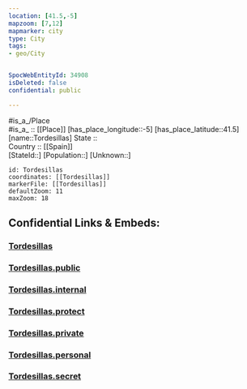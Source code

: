 ```yaml
---
location: [41.5,-5] 
mapzoom: [7,12] 
mapmarker: city 
type: City
tags:
- geo/City


SpocWebEntityId: 34908
isDeleted: false
confidential: public

---
```

#is_a_/Place  
#is_a_ :: [[Place]] 
[has_place_longitude::-5] 
[has_place_latitude::41.5] 
[name::Tordesillas] 
State ::  
Country :: [[Spain]]  
[StateId::] 
[Population::] 
[Unknown::] 


```leaflet
id: Tordesillas
coordinates: [[Tordesillas]] 
markerFile: [[Tordesillas]] 
defaultZoom: 11 
maxZoom: 18
```


## Confidential Links & Embeds: 

### [Tordesillas](/_Standards/Earth/Continent/Europe/Europe~South/Spain/Provinces~Spain/Castilla_y_León/counties~Castillay_León/Valladolid.Province/cities~Valladolid/Tordesillas.md) 

### [Tordesillas.public](/_public/Earth/Continent/Europe/Europe~South/Spain/Provinces~Spain/Castilla_y_León/counties~Castillay_León/Valladolid.Province/cities~Valladolid/Tordesillas.public.md) 

### [Tordesillas.internal](/_internal/Earth/Continent/Europe/Europe~South/Spain/Provinces~Spain/Castilla_y_León/counties~Castillay_León/Valladolid.Province/cities~Valladolid/Tordesillas.internal.md) 

### [Tordesillas.protect](/_protect/Earth/Continent/Europe/Europe~South/Spain/Provinces~Spain/Castilla_y_León/counties~Castillay_León/Valladolid.Province/cities~Valladolid/Tordesillas.protect.md) 

### [Tordesillas.private](/_private/Earth/Continent/Europe/Europe~South/Spain/Provinces~Spain/Castilla_y_León/counties~Castillay_León/Valladolid.Province/cities~Valladolid/Tordesillas.private.md) 

### [Tordesillas.personal](/_personal/Earth/Continent/Europe/Europe~South/Spain/Provinces~Spain/Castilla_y_León/counties~Castillay_León/Valladolid.Province/cities~Valladolid/Tordesillas.personal.md) 

### [Tordesillas.secret](/_secret/Earth/Continent/Europe/Europe~South/Spain/Provinces~Spain/Castilla_y_León/counties~Castillay_León/Valladolid.Province/cities~Valladolid/Tordesillas.secret.md)


